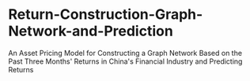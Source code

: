 # Return-Construction-Graph-Network-and-Prediction
 An Asset Pricing Model for Constructing a Graph Network Based on the Past Three Months' Returns in China's Financial Industry and Predicting Returns
